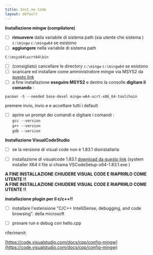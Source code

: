 ```yaml
---
title: Inst.ne Code
layout: default
---
```



**Installazione mingw (compilatore)** 

- [ ]  **rimuovere** dalla variabile di sistema path (sia utente che sistema ) `c:\mingw`  `c:\mingw64`  se esistono
- [ ]  **aggiungere** nella variabile di sistema path

``` C:\msys64\ucrt64\bin ```
- [ ]  (consigliato) cancellare le directory `c:\mingw`  `c:\mingw64`  se esistono
- [ ]  scaricare ed installare come amministratore mingw via MSYS2  da [questo link](https://github.com/msys2/msys2-installer/releases/download/2023-05-26/msys2-x86_64-20230526.exe )
- [ ]  a fine installazione **eseguire MSYS2** e dentro la consolle **digitare il comando** :
      
``` pacman -S --needed base-devel mingw-w64-ucrt-x86_64-toolchain ```
      
premere invio, invio e  e accettare tutti i default 

- [ ]  aprire un prompt dei comandi  e digitare i comandi :
\
`gcc --version`\
`g++ --version`\
`gdb --version`

**Installazione VisualCodeStudio**

- [ ]  se la versione di visual code non è 1.83.1  disinstallarla

- [ ]  installazione di visualcode 1.83.1  [download da questo link](https://code.visualstudio.com/Download#) (system installer X64 il file si chiama VSCodeSetup-x64-1.83.1.exe ) 

**A FINE INSTALLAZIONE CHIUDERE VISUAL CODE E RIAPRIRLO COME UTENTE !!**\
**A FINE INSTALLAZIONE CHIUDERE VISUAL CODE E RIAPRIRLO COME UTENTE !!**



**installazione plugin per il c/c++!!**

- [ ]  installare l'estensione "C/C++ IntelliSense, debugging, and code browsing". della microsoft


- [ ]  provare run e debug con hello.cpp


riferimenit:

[https://code.visualstudio.com/docs/cpp/config-mingw](https://code.visualstudio.com/docs/cpp/config-mingw)

